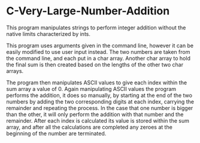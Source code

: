 # C-Very-Large-Number-Addition
This program manipulates strings to perform integer addition without the native limits characterized by ints. 

This program uses arguments given in the command line, however it can be easily modified to use user input instead. The two numbers are taken from the command line, and each put in a char array. Another char array to hold the final sum  is then created based on the lengths of the other two char arrays.

The program then manipulates ASCII values to give each index within the sum array a value of 0. Again manipulating ASCII values the program performs the addition, it does so manually, by starting at the end of the two numbers by adding the two corresponding digits at each index, carrying the remainder and repeating the process. In the case that one number is bigger than the other, it will only perform the addition with that number and the remainder. After each index is calculated its value is stored within the sum array, and after all the calculations are completed any zeroes at the beginning of the number are terminated.

